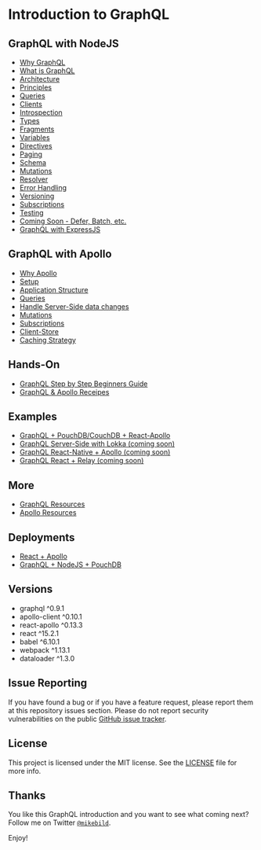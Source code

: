 # Introduction to GraphQL

## GraphQL with NodeJS

* [Why GraphQL](introduction-graphql/0-intro.md)
* [What is GraphQL](introduction-graphql/1-graphql.md)
* [Architecture](introduction-graphql/2-architecture.md)
* [Principles](introduction-graphql/3-principles.md)
* [Queries](introduction-graphql/4-queries.md)
* [Clients](introduction-graphql/5-clients.md)
* [Introspection](introduction-graphql/6-introspection.md)
* [Types](introduction-graphql/7-types.md)
* [Fragments](introduction-graphql/8-fragments.md)
* [Variables](introduction-graphql/9-variables.md)
* [Directives](introduction-graphql/10-directives.md)
* [Paging](introduction-graphql/11-paging.md)
* [Schema](introduction-graphql/12-schema.md)
* [Mutations](introduction-graphql/13-mutations.md)
* [Resolver](introduction-graphql/14-resolver.md)
* [Error Handling](introduction-graphql/15-errors.md)
* [Versioning](introduction-graphql/16-versioning.md)
* [Subscriptions](introduction-graphql/17-subscriptions.md)
* [Testing](introduction-graphql/18-testing.md)
* [Coming Soon - Defer, Batch, etc.](introduction-graphql/19-soon.md)
* [GraphQL with ExpressJS](introduction-graphql/20-expressjs.md)

## GraphQL with Apollo

* [Why Apollo](introduction-apollo/0-intro.md)
* [Setup](introduction-apollo/1-setup.md)
* [Application Structure](introduction-apollo/2-app-structure.md)
* [Queries](introduction-apollo/3-queries.md)
* [Handle Server-Side data changes](introduction-apollo/4-handle-server-data-changes.md)
* [Mutations](introduction-apollo/5-mutations.md)
* [Subscriptions](introduction-apollo/6-subscriptions.md)
* [Client-Store](introduction-apollo/7-store.md)
* [Caching Strategy](introduction-apollo/8-caching-strategy.md)

## Hands-On

* [GraphQL Step by Step Beginners Guide](lessons/README.md)
* [GraphQL & Apollo Receipes](recipes/README.md)

## Examples

* [GraphQL + PouchDB/CouchDB + React-Apollo](examples/README.md)
* [GraphQL Server-Side with Lokka (coming soon)](examples/server-side-lokka-client/README.md)
* [GraphQL React-Native + Apollo (coming soon)](examples/react-native-apollo-client/README.md)
* [GraphQL React + Relay (coming soon)](examples/react-relay-client/README.md)

## More

* [GraphQL Resources](introduction-graphql/resources.md)
* [Apollo Resources](introduction-apollo/resources.md)

## Deployments

* [React + Apollo](http://intro-graphql-app.services.dropstack.run)
* [GraphQL + NodeJS + PouchDB](http://intro-graphql.services.dropstack.run)

## Versions

* graphql ^0.9.1
* apollo-client ^0.10.1
* react-apollo ^0.13.3
* react ^15.2.1
* babel ^6.10.1
* webpack ^1.13.1
* dataloader ^1.3.0

## Issue Reporting

If you have found a bug or if you have a feature request, please report them at this repository issues section. Please do not report security vulnerabilities on the public [GitHub issue tracker](https://github.com/MikeBild/introduction-graphql/issues).

## License

This project is licensed under the MIT license. See the [LICENSE](LICENSE) file for more info.

## Thanks

You like this GraphQL introduction and you want to see what coming next? Follow me on Twitter [`@mikebild`](https://twitter.com/mikebild).

Enjoy!